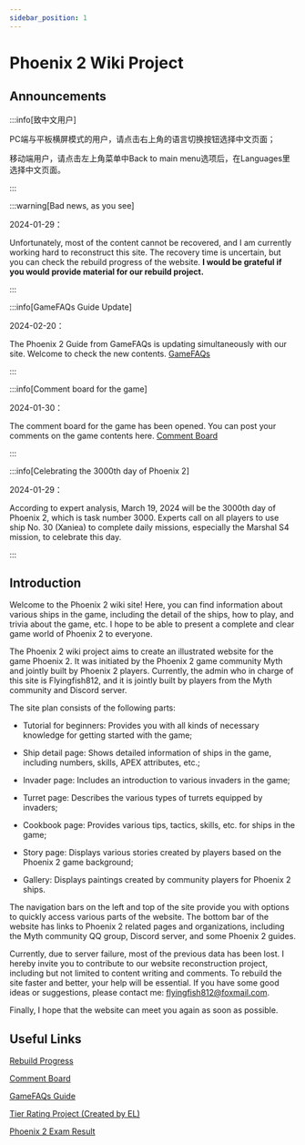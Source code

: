 ```yaml
---
sidebar_position: 1
---
```


# Phoenix 2 Wiki Project

## Announcements

:::info[致中文用户]

PC端与平板横屏模式的用户，请点击右上角的语言切换按钮选择中文页面；

移动端用户，请点击左上角菜单中Back to main menu选项后，在Languages里选择中文页面。

:::

:::warning[Bad news, as you see]

2024-01-29：

Unfortunately, most of the content cannot be recovered, and I am currently working hard to reconstruct this site. The recovery time is uncertain, but you can check the rebuild progress of the website. **I would be grateful if you would provide material for our rebuild project.**

:::

:::info[GameFAQs Guide Update]

2024-02-20：

The Phoenix 2 Guide from GameFAQs is updating simultaneously with our site. Welcome to check the new contents. [GameFAQs](https://gamefaqs.gamespot.com/iphone/193681-phoenix-ii/faqs/76704/)

:::

:::info[Comment board for the game]

2024-01-30：

The comment board for the game has been opened. You can post your comments on the game contents here. [Comment Board](https://docs.google.com/document/d/1_jkdrGhIJJW54dpJPeAG3fi05eIgnP9Za5onfS-wuv8/edit?usp=sharing)

:::

:::info[Celebrating the 3000th day of Phoenix 2]

2024-01-29：

According to expert analysis, March 19, 2024 will be the 3000th day of Phoenix 2, which is task number 3000. Experts call on all players to use ship No. 30 (Xaniea) to complete daily missions, especially the Marshal S4 mission, to celebrate this day.

:::

## Introduction

Welcome to the Phoenix 2 wiki site! Here, you can find information about various ships in the game, including the detail of the ships, how to play, and trivia about the game, etc. I hope to be able to present a complete and clear game world of Phoenix 2 to everyone.

The Phoenix 2 wiki project aims to create an illustrated website for the game Phoenix 2. It was initiated by the Phoenix 2 game community Myth and jointly built by Phoenix 2 players. Currently, the admin who in charge of this site is Flyingfish812, and it is jointly built by players from the Myth community and Discord server.

The site plan consists of the following parts:

- Tutorial for beginners: Provides you with all kinds of necessary knowledge for getting started with the game;

- Ship detail page: Shows detailed information of ships in the game, including numbers, skills, APEX attributes, etc.;

- Invader page: Includes an introduction to various invaders in the game;

- Turret page: Describes the various types of turrets equipped by invaders;

- Cookbook page: Provides various tips, tactics, skills, etc. for ships in the game;

- Story page: Displays various stories created by players based on the Phoenix 2 game background;

- Gallery: Displays paintings created by community players for Phoenix 2 ships.

The navigation bars on the left and top of the site provide you with options to quickly access various parts of the website. The bottom bar of the website has links to Phoenix 2 related pages and organizations, including the Myth community QQ group, Discord server, and some Phoenix 2 guides.

Currently, due to server failure, most of the previous data has been lost. I hereby invite you to contribute to our website reconstruction project, including but not limited to content writing and comments. To rebuild the site faster and better, your help will be essential. If you have some good ideas or suggestions, please contact me: flyingfish812@foxmail.com.

Finally, I hope that the website can meet you again as soon as possible.

## Useful Links

[Rebuild Progress](/docs/Rebuild_Progress.md)

[Comment Board](https://docs.google.com/document/d/1_jkdrGhIJJW54dpJPeAG3fi05eIgnP9Za5onfS-wuv8/edit?usp=sharing)

[GameFAQs Guide](https://gamefaqs.gamespot.com/iphone/193681-phoenix-ii/faqs/76704/)

[Tier Rating Project (Created by EL)](https://tiermaker.com/create/phoenix-2-ships-16766598)

[Phoenix 2 Exam Result](/Result)